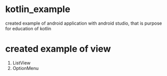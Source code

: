 # kotlin_example
created example of android application with android studio, that is purpose for education of kotlin

# created example of view
1. ListView
2. OptionMenu
